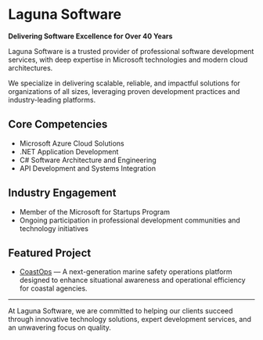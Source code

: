# Laguna Software

**Delivering Software Excellence for Over 40 Years**

Laguna Software is a trusted provider of professional software development services, with deep expertise in Microsoft technologies and modern cloud architectures.

We specialize in delivering scalable, reliable, and impactful solutions for organizations of all sizes, leveraging proven development practices and industry-leading platforms.

## Core Competencies
- Microsoft Azure Cloud Solutions
- .NET Application Development
- C# Software Architecture and Engineering
- API Development and Systems Integration

## Industry Engagement
- Member of the Microsoft for Startups Program
- Ongoing participation in professional development communities and technology initiatives

## Featured Project
- [CoastOps](https://coastops.com) — A next-generation marine safety operations platform designed to enhance situational awareness and operational efficiency for coastal agencies.

---

At Laguna Software, we are committed to helping our clients succeed through innovative technology solutions, expert development services, and an unwavering focus on quality.
